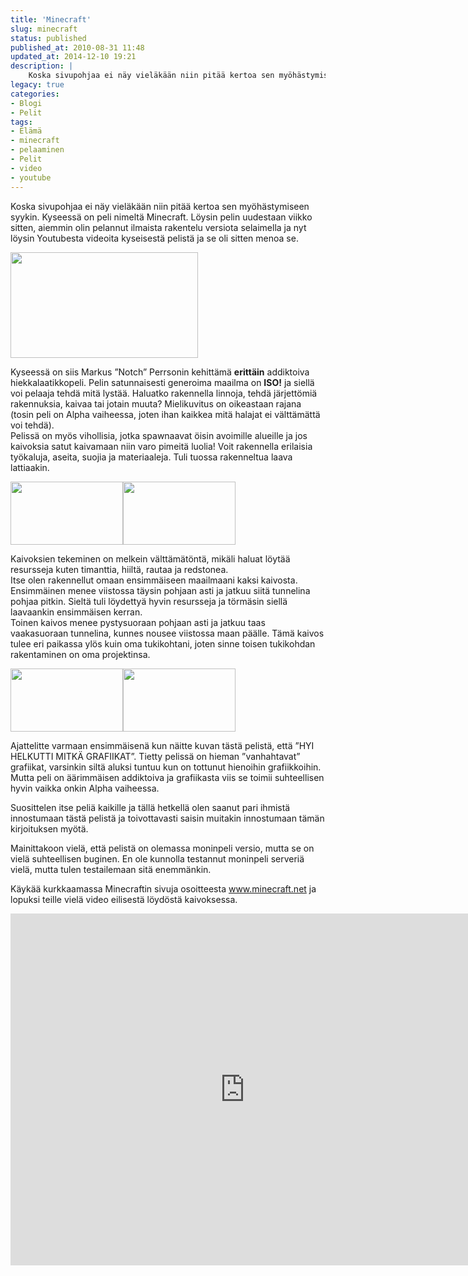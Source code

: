 ```yaml
---
title: 'Minecraft'
slug: minecraft
status: published
published_at: 2010-08-31 11:48
updated_at: 2014-12-10 19:21
description: |
    Koska sivupohjaa ei näy vieläkään niin pitää kertoa sen myöhästymiseen syykin. Kyseessä on peli nimeltä Minecraft. Löysin pelin uudestaan viikko sitten, aiemmin olin pelannut ilmaista rakentelu versiota selaimella ja nyt löysin Youtubesta videoita kyseisestä pelistä ja se oli sitten menoa se. Kyseessä on siis Markus ”Notch” Perrsonin kehittämä erittäin addiktoiva hiekkalaatikkopeli. Pelin satunnaisesti generoima maailma… Jatka lukemista Minecraft
legacy: true
categories:
- Blogi
- Pelit
tags:
- Elämä
- minecraft
- pelaaminen
- Pelit
- video
- youtube
---
```


<p>Koska sivupohjaa ei näy vieläkään niin pitää kertoa sen myöhästymiseen syykin. Kyseessä on peli nimeltä Minecraft. Löysin pelin uudestaan viikko sitten, aiemmin olin pelannut ilmaista rakentelu versiota selaimella ja nyt löysin Youtubesta videoita kyseisestä pelistä ja se oli sitten menoa se.</p>
<p><a href="https://cdn.markokaartinen.net/uploads/2010/08/javaw-2010-08-27-00-04-33-66.jpg"><img loading="lazy" decoding="async" class="alignnone size-medium wp-image-1107" title="Ihminen keksi tulen" src="https://cdn.markokaartinen.net/uploads/2010/08/javaw-2010-08-27-00-04-33-66-300x169.jpg" alt="" width="300" height="169" /></a></p>
<p>Kyseessä on siis Markus &#8221;Notch&#8221; Perrsonin kehittämä <strong>erittäin</strong> addiktoiva hiekkalaatikkopeli. Pelin satunnaisesti generoima maailma on <strong>ISO!</strong> ja siellä voi pelaaja tehdä mitä lystää. Haluatko rakennella linnoja, tehdä järjettömiä rakennuksia, kaivaa tai jotain muuta? Mielikuvitus on oikeastaan rajana (tosin peli on Alpha vaiheessa, joten ihan kaikkea mitä halajat ei välttämättä voi tehdä).<br />
Pelissä on myös vihollisia, jotka spawnaavat öisin avoimille alueille ja jos kaivoksia satut kaivamaan niin varo pimeitä luolia! Voit rakennella erilaisia työkaluja, aseita, suojia ja materiaaleja. Tuli tuossa rakenneltua laava lattiaakin.</p>
<p><a href="https://cdn.markokaartinen.net/uploads/2010/08/javaw-2010-08-31-00-32-09-72.jpg"><img loading="lazy" decoding="async" class="size-medium wp-image-1108 " title="Slime johon törmäsin kaivoksessa" src="https://cdn.markokaartinen.net/uploads/2010/08/javaw-2010-08-31-00-32-09-72-300x169.jpg" alt="" width="180" height="101" /></a><a href="https://cdn.markokaartinen.net/uploads/2010/08/javaw-2010-08-31-00-51-31-47.jpg"><img loading="lazy" decoding="async" class="size-medium wp-image-1109" title="Melkein valmis laavalattia" src="https://cdn.markokaartinen.net/uploads/2010/08/javaw-2010-08-31-00-51-31-47-300x169.jpg" alt="" width="180" height="101" /></a></p>
<p>Kaivoksien tekeminen on melkein välttämätöntä, mikäli haluat löytää resursseja kuten timanttia, hiiltä, rautaa ja redstonea.<br />
Itse olen rakennellut omaan ensimmäiseen maailmaani kaksi kaivosta.<br />
Ensimmäinen menee viistossa täysin pohjaan asti ja jatkuu siitä tunnelina pohjaa pitkin. Sieltä tuli löydettyä hyvin resursseja ja törmäsin siellä laavaankin ensimmäisen kerran.<br />
Toinen kaivos menee pystysuoraan pohjaan asti ja jatkuu taas vaakasuoraan tunnelina, kunnes nousee viistossa maan päälle. Tämä kaivos tulee eri paikassa ylös kuin oma tukikohtani, joten sinne toisen tukikohdan rakentaminen on oma projektinsa.</p>
<p><a href="https://cdn.markokaartinen.net/uploads/2010/08/javaw-2010-08-26-23-20-25-13.jpg"><img loading="lazy" decoding="async" class="size-medium wp-image-1106 " title="Timanttia ja redstonea" src="https://cdn.markokaartinen.net/uploads/2010/08/javaw-2010-08-26-23-20-25-13-300x169.jpg" alt="" width="180" height="101" /></a><a href="https://cdn.markokaartinen.net/uploads/2010/08/javaw-2010-08-25-21-14-24-56.jpg"><img loading="lazy" decoding="async" class="size-medium wp-image-1105" title="Ensimmäinen tukikohtani yöllä" src="https://cdn.markokaartinen.net/uploads/2010/08/javaw-2010-08-25-21-14-24-56-300x169.jpg" alt="" width="180" height="101" /></a></p>
<p>Ajattelitte varmaan ensimmäisenä kun näitte kuvan tästä pelistä, että &#8221;HYI HELKUTTI MITKÄ GRAFIIKAT&#8221;. Tietty pelissä on hieman &#8221;vanhahtavat&#8221; grafiikat, varsinkin siltä aluksi tuntuu kun on tottunut hienoihin grafiikkoihin. Mutta peli on äärimmäisen addiktoiva ja grafiikasta viis se toimii suhteellisen hyvin vaikka onkin Alpha vaiheessa.</p>
<p>Suosittelen itse peliä kaikille ja tällä hetkellä olen saanut pari ihmistä innostumaan tästä pelistä ja toivottavasti saisin muitakin innostumaan tämän kirjoituksen myötä.</p>
<p>Mainittakoon vielä, että pelistä on olemassa moninpeli versio, mutta se on vielä suhteellisen buginen. En ole kunnolla testannut moninpeli serveriä vielä, mutta tulen testailemaan sitä enemmänkin.</p>
<p>Käykää kurkkaamassa Minecraftin sivuja osoitteesta <a href="http://www.minecraft.net/" target="_blank">www.minecraft.net</a> ja lopuksi teille vielä video eilisestä löydöstä kaivoksessa.</p>
<p><iframe loading="lazy" title="Zetakes meets Slime (minecraft)" width="750" height="563" src="https://www.youtube.com/embed/DIm6m6uJDRU?feature=oembed" frameborder="0" allow="accelerometer; autoplay; clipboard-write; encrypted-media; gyroscope; picture-in-picture" allowfullscreen></iframe></p>